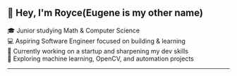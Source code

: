 ## 👋 Hey, I'm Royce(Eugene is my other name)
🎓 Junior studying Math & Computer Science  
💻 Aspiring Software Engineer focused on building & learning  
🚀 Currently working on a startup and sharpening my dev skills  
🧠 Exploring machine learning, OpenCV, and automation projects  

---


